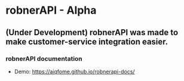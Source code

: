 # robnerAPI - Alpha
## (Under Development) robnerAPI was made to make customer-service integration easier.
### robnerAPI documentation
- Demo: https://aiqfome.github.io/robnerapi-docs/
